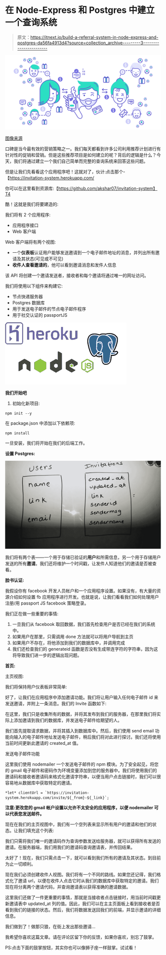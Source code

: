 # 在 Node-Express 和 Postgres 中建立一个查询系统

> 原文：<https://itnext.io/build-a-referral-system-in-node-express-and-postgres-da56fa4913d4?source=collection_archive---------3----------------------->

![](img/2b0668cbd6c736c35c95d71d15ae0e84.png)

[图像来源](https://medium.com/buttercloud-labs/how-to-build-a-referral-program-to-encourage-word-of-mouth-marketing-b77ff30f07d9)

口碑是当今最有效的营销策略之一。我们每天都看到许多公司利用推荐计划进行有针对性的促销和营销。但是这些推荐项目是如何建立的呢？背后的逻辑是什么？今天，我们将通过建立一个我们自己简单而完整的查询系统来回答这些问题。

但是让我们先看看这个应用程序吧！这就对了，伙计:点击那个-【https://invitation-system.herokuapp.com/ 

你可以在这里看到资源库:【https://github.com/akshar07/invitation-system】T4

酷！这就是我们将要建造的:

我们将有 2 个应用程序:

*   应用程序接口
*   Web 客户端

Web 客户端将有两个视图:

*   一个**仪表板**认证用户能够发送邀请到一个电子邮件地址的消息，并列出所有邀请及其状态(可见或不可见)
*   **收件人查看邀请的**，他可以看到邀请消息和发件人信息

该 API 将创建一个邀请发送者，接收者和每个邀请将通过唯一的网址访问。

我们将使用以下组件来构建它:

*   节点快递服务器
*   Postgres 数据库
*   用于发送电子邮件的节点电子邮件程序
*   用于社交认证的 passportJS

![](img/9087719cbcd3dbfc925c0d39c1978947.png)

**我们开始吧**

1.  初始化新项目:

```
npm init --y
```

在 package.json 中添加以下依赖项:

```
npm install
```

一旦安装，我们将开始在我们的后端工作。

**设置 Postgres:**

![](img/bf55c2dff4ba19b0266d139325d18aec.png)

我们将有两个表——一个用于存储已验证的**用户**和所需信息，另一个用于存储用户发送的所有**邀请**。我们还将维护一个时间戳，让发件人知道他们的邀请是否被查看。

**脸书认证:**

我假设你有 facebook 开发人员帐户和一个应用程序设置。如果没有，有大量的资源介绍如何设置 fb 应用程序进行开发。也就是说，让我们看看我们如何处理用户注册/用 passport JS facebook 策略登录。

我们正在做一些重要的事情:

1.  一旦我们从 facebook 取回数据，我们首先检查用户是否已经在我们的系统中。
2.  如果用户在那里，只需调用 done 方法就可以将用户导航到主页
3.  如果用户不存在，将他添加到我们的数据库中，并调用完成
4.  我们还检查我们的 generateid 函数是否没有生成带连字符的字符串，因为这将导致我们进一步的逻辑出现问题。

**首页:**

主页视图:

我们将保持用户仪表板非常简单:

好了，让我们在应用程序中添加邀请功能。我们将让用户输入任何电子邮件 id 来发送邀请，并附上一条消息。我们的 Invite 函数如下:

在这里，我们只是收集所有的数据，并将其发布到我们的服务器，在那里我们将实际上添加邀请到我们的数据库，并发送电子邮件给期望的人。

我们首先提取请求数据，并将其插入到数据库中。然后，我们使用 send email 功能向输入的电子邮件地址发送电子邮件，稍后我们将对此进行探讨。我们还将使用当前时间更新此邀请的 created_at 值。

发送电子邮件功能

这里我们使用 nodemailer 一个发送电子邮件的 npm 模块。为了安全起见，将您的 gmail 电子邮件和密码作为环境变量添加到您的服务器中。我们将使用我们的邀请码和接收者邀请码来格式化邀请字符串，以便当用户点击链接时，我们可以很容易地从数据库中获取特定的邀请。

```
*let* clientUrl = `https://invitation-system.herokuapp.com/invite/${_from}-${_link}`;
```

**注意:更改您的 gmail 帐户设置以允许不太安全的应用程序，以便 nodemailer 可以代表您发送邮件。**

现在在我们的主页视图中，我们有一个空列表来显示所有用户的邀请和他们的状态。让我们填充这个列表:

我们只需将我们唯一的邀请码作为查询参数发送给服务器，就可以获得所有发送的邀请。在服务器端，我们用我们的邀请码查询邀请表，并传回结果。

太好了！现在，我们只需点击一下，就可以看到我们所有的邀请及其状态。到目前为止一切顺利。

现在我们必须创建收件人视图。我们将有一个不同的路线。如果您还记得，我们格式化了邀请 url，以便在收件人点击它时从我们的数据库中获取特定的邀请。我们现在将分离两个邀请代码，并查询邀请表以获得准确的邀请数据。

这里我们还做了一件更重要的事情，那就是当接收者点击链接时，用当前时间戳更新邀请表中 updated_at 列的值。因此，我们可以在主主页面板上看到接收者是否看到我们的链接的状态。然后，我们将数据发送回我们的前端，并显示邀请的详细信息。

我们做到了！做那只狼，在街上发出那些邀请…

我希望你喜欢这篇文章。请在评论区留下你的反馈，如果你喜欢，别忘了鼓掌。

PS:点击下面的鼓掌按钮，其实你也可以像狮子座一样鼓掌。试试看！